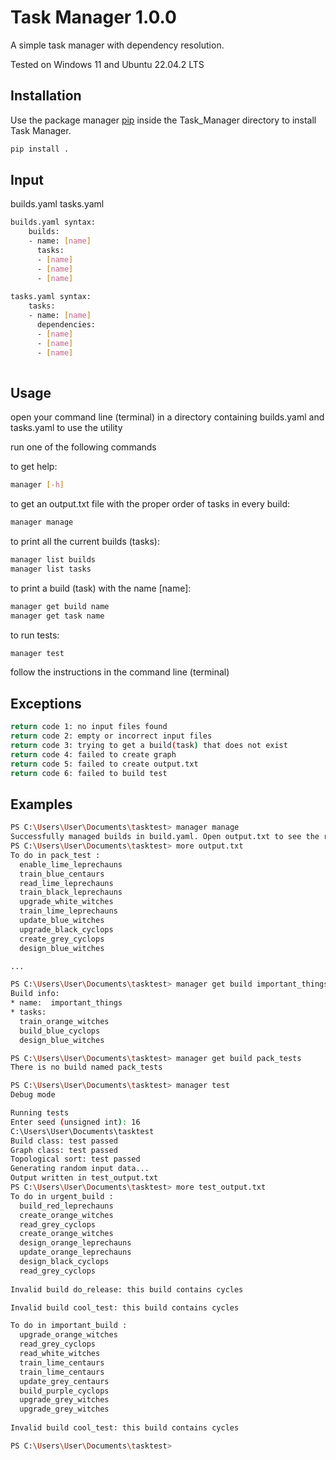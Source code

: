 # Task Manager 1.0.0

A simple task manager with dependency resolution. 

Tested on Windows 11 and Ubuntu 22.04.2 LTS

## Installation

Use the package manager [pip](https://pip.pypa.io/en/stable/) inside the Task_Manager directory to install Task Manager.

```bash
pip install .
```
## Input

builds.yaml tasks.yaml

```bash
builds.yaml syntax:
    builds:
    - name: [name]
      tasks:
      - [name]
      - [name]
      - [name]
      
tasks.yaml syntax:
    tasks:
    - name: [name]
      dependencies:
      - [name]
      - [name]
      - [name]
    
```

## Usage
open your command line (terminal) in a directory containing builds.yaml and tasks.yaml to use the utility

run one of the following commands

to get help:
```bash
manager [-h] 
```

to get an output.txt file with the proper order of tasks in every build:
```bash
manager manage
```

to print all the current builds (tasks):
```bash
manager list builds
manager list tasks
```

to print a build (task) with the name [name]:
```bash
manager get build name 
manager get task name
```

to run tests:
```bash
manager test
```

follow the instructions in the command line (terminal)

## Exceptions
```bash
return code 1: no input files found
return code 2: empty or incorrect input files
return code 3: trying to get a build(task) that does not exist
return code 4: failed to create graph
return code 5: failed to create output.txt
return code 6: failed to build test
```

## Examples
```bash
PS C:\Users\User\Documents\tasktest> manager manage
Successfully managed builds in build.yaml. Open output.txt to see the result.
PS C:\Users\User\Documents\tasktest> more output.txt
To do in pack_test :
  enable_lime_leprechauns
  train_blue_centaurs
  read_lime_leprechauns
  train_black_leprechauns
  upgrade_white_witches
  train_lime_leprechauns
  update_blue_witches
  upgrade_black_cyclops
  create_grey_cyclops
  design_blue_witches

...
```
```bash
PS C:\Users\User\Documents\tasktest> manager get build important_things
Build info:
* name:  important_things
* tasks:  
  train_orange_witches
  build_blue_cyclops
  design_blue_witches
```

```bash
PS C:\Users\User\Documents\tasktest> manager get build pack_tests
There is no build named pack_tests
```

```bash
PS C:\Users\User\Documents\tasktest> manager test
Debug mode

Running tests
Enter seed (unsigned int): 16
C:\Users\User\Documents\tasktest
Build class: test passed
Graph class: test passed
Topological sort: test passed
Generating random input data...
Output written in test_output.txt
PS C:\Users\User\Documents\tasktest> more test_output.txt
To do in urgent_build :  
  build_red_leprechauns
  create_orange_witches
  read_grey_cyclops
  create_orange_witches
  design_orange_leprechauns
  update_orange_leprechauns
  design_black_cyclops
  read_grey_cyclops
  
Invalid build do_release: this build contains cycles

Invalid build cool_test: this build contains cycles

To do in important_build :  
  upgrade_orange_witches
  read_grey_cyclops
  read_white_witches
  train_lime_centaurs
  train_lime_centaurs
  update_grey_centaurs
  build_purple_cyclops
  upgrade_grey_witches
  upgrade_grey_witches
  
Invalid build cool_test: this build contains cycles

PS C:\Users\User\Documents\tasktest>
```

